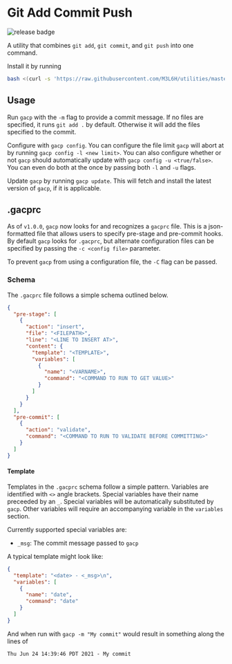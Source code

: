 # Git Add Commit Push

![release badge](https://github.com/m3l6h/utilities/actions/workflows/release.yml/badge.svg?branch=gacp)

A utility that combines `git add`, `git commit`, and `git push` into one
command.

Install it by running

```sh
bash <(curl -s 'https://raw.githubusercontent.com/M3L6H/utilities/master/download.sh')
```

## Usage

Run `gacp` with the `-m` flag to provide a commit message. If no files are
specified, it runs `git add .` by default. Otherwise it will add the files
specified to the commit.

Configure with `gacp config`. You can configure the file limit `gacp` will
abort at by running `gacp config -l <new limit>`. You can also configure
whether or not `gacp` should automatically update with
`gacp config -u <true/false>`. You can even do both at the once by passing both
`-l` and `-u` flags.

Update `gacp` by running `gacp update`. This will fetch and install the latest
version of `gacp`, if it is applicable.

## .gacprc

As of `v1.0.0`, `gacp` now looks for and recognizes a `gacprc` file. This is a
json-formatted file that allows users to specify pre-stage and pre-commit hooks.
By default `gacp` looks for `.gacprc`, but alternate configuration files can be
specified by passing the `-c <config file>` parameter.

To prevent `gacp` from using a configuration file, the `-C` flag can be passed.

### Schema

The `.gacprc` file follows a simple schema outlined below.

```json
{
  "pre-stage": [
    {
      "action": "insert",
      "file": "<FILEPATH>",
      "line": "<LINE TO INSERT AT>",
      "content": {
        "template": "<TEMPLATE>",
        "variables": [
          {
            "name": "<VARNAME>",
            "command": "<COMMAND TO RUN TO GET VALUE>"
          }
        ]
      }
    }
  ],
  "pre-commit": [
    {
      "action": "validate",
      "command": "<COMMAND TO RUN TO VALIDATE BEFORE COMMITTING>"
    }
  ]
}
```

#### Template

Templates in the `.gacprc` schema follow a simple pattern. Variables are
identified with `<>` angle brackets. Special variables have their name preceeded
by an `_`. Special variables will be automatically substituted by `gacp`. Other
variables will require an accompanying variable in the `variables` section.

Currently supported special variables are:
- `_msg`: The commit message passed to `gacp`

A typical template might look like:

```json
{
  "template": "<date> - <_msg>\n",
  "variables": [
    {
      "name": "date",
      "command": "date"
    }
  ]
}
```

And when run with `gacp -m "My commit"` would result in something along the
lines of

```
Thu Jun 24 14:39:46 PDT 2021 - My commit
```

